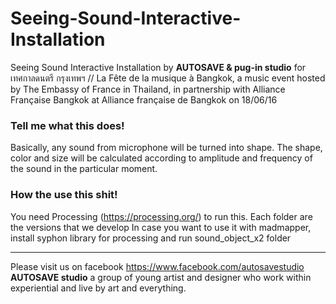 # Seeing-Sound-Interactive-Installation
Seeing Sound Interactive Installation by **AUTOSAVE & pug-in studio** for เทศกาลดนตรี กรุงเทพฯ // La Fête de la musique à Bangkok, a music event hosted by The Embassy of France in Thailand, in partnership with Alliance Française Bangkok at Alliance française de Bangkok on 18/06/16
 


### Tell me what this does!
Basically, any sound from microphone will be turned into shape. The shape, color and size will be calculated according to amplitude and frequency of the sound in the particular moment.

### How the use this shit!
You need Processing (https://processing.org/) to run this. Each folder are the versions that we develop
In case you want to use it with madmapper, install syphon library for processing and run sound_object_x2 folder 



___

 Please visit us on facebook https://www.facebook.com/autosavestudio
 **AUTOSAVE studio** a group of young artist and designer who work within experiential and live by art and everything.
 
